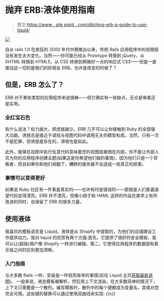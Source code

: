 # 抛弃 ERB:液体使用指南

> 原文:[https://www . site point . com/ditching-erb-a-guide-to-use-liquid/](https://www.sitepoint.com/ditching-erb-a-guide-to-using-liquid/)

![](../Images/312c5e969ff7351fcf4396cdda2ed664.png)

自从 rails 1.0 在疯狂的 2000 年代中期推出以来，传统 Rails 应用程序中的视图层没有发生太大变化。当然——你可能已经从 Prototype 转换到 jQuery，从 XHTML 转换到 HTML5，从 CSS 转换到稍微好一点的响应式 CSS——但是一直推动这一切的是我们的好朋友 ERB。也许是改变的时候了？

## 但是，ERB 怎么了？

ERB 对于某些类型的应用程序来说很棒——但它确实有一些缺点，无论是审美还是实用。

### 全红宝石色

有什么说法？权力越大，顾虑就越少。ERB 几乎可以让你接触到 Ruby 的全部强大功能。诱惑总是接近于调戏与视图代码中调用无关的模型和库。当然，只有一次不是犯罪，但诱惑是存在的，滑坡也是如此。

此外，能够在视图中执行任意代码意味着您的视图层被困在内部。你不能让外部人员为你的应用程序创建主题(如果这是你希望他们做的事情)，因为他们只是一个背叛者，而且如果你和他们闹翻了，糟糕的服务器不会造成一些真正的损害。

### 事情可以变得更好

如果说 Ruby 社区有一件事是真实的——也许有时是错误的——那就是人们普遍渴望代码变得漂亮。ERB 并不漂亮，但像小胡子和 HAML 这样的作品在美学上有所改进的同时，也保留了 ERB 的很多力量。

## 使用液体

我喜欢的模板语言是 Liquid。液体是从 Shopify 中提取的，为他们的店铺建设工作提供动力。我对 liquid 的欣赏有两个方面:首先，它提供了很好的安全模板，我可以让(超级)用户像 Shopify 一样进行编辑。第二，它使得应用程序的数据层和表示层之间的区别更加清晰。

### 入门指南

与大多数 Rails 一样，安装是一件轻而易举的事情(前往 Liquid 主页[获取最新说明](http://liquidmarkup.org/))。
一般来说，液态模板被解析，然后用上下文渲染。在大多数简单的情况下，上下文只需要是一个散列。编写模板时，散列中的每个键都成为变量名，其值对您完全可用。这些键的替换可以通过使用双曲线来实现: *{{x}}*